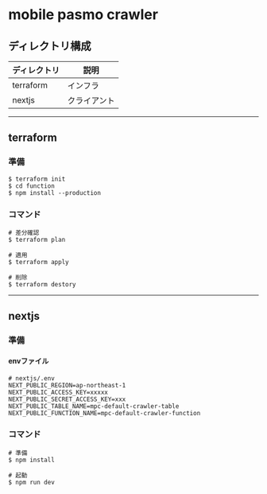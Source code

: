 # mobile pasmo crawler

## ディレクトリ構成

ディレクトリ | 説明
---        | ---
terraform  | インフラ
nextjs     | クライアント

---

## terraform

### 準備

```
$ terraform init
$ cd function 
$ npm install --production
```

### コマンド

```
# 差分確認
$ terraform plan

# 適用
$ terraform apply

# 削除
$ terraform destory
```

---

## nextjs

### 準備

#### envファイル

```
# nextjs/.env
NEXT_PUBLIC_REGION=ap-northeast-1
NEXT_PUBLIC_ACCESS_KEY=xxxxx
NEXT_PUBLIC_SECRET_ACCESS_KEY=xxx
NEXT_PUBLIC_TABLE_NAME=mpc-default-crawler-table
NEXT_PUBLIC_FUNCTION_NAME=mpc-default-crawler-function
```

### コマンド
```
# 準備
$ npm install

# 起動
$ npm run dev
```
